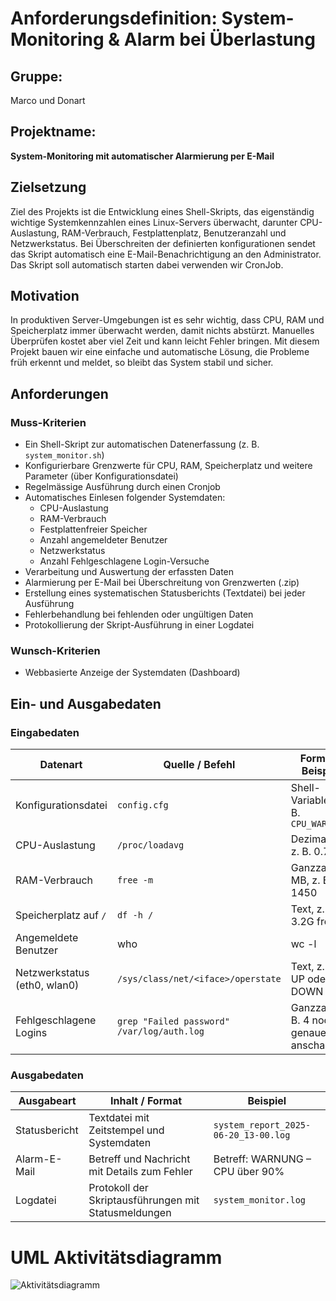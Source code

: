# Anforderungsdefinition: System-Monitoring & Alarm bei Überlastung
## Gruppe:
Marco und Donart
## Projektname:
**System-Monitoring mit automatischer Alarmierung per E-Mail**

## Zielsetzung
Ziel des Projekts ist die Entwicklung eines Shell-Skripts, das eigenständig wichtige Systemkennzahlen eines Linux-Servers überwacht, darunter CPU-Auslastung, RAM-Verbrauch, Festplattenplatz, Benutzeranzahl und Netzwerkstatus. Bei Überschreiten der definierten konfigurationen sendet das Skript automatisch eine E-Mail-Benachrichtigung an den Administrator. Das Skript soll automatisch starten dabei verwenden wir CronJob.

## Motivation
In produktiven Server-Umgebungen ist es sehr wichtig, dass CPU, RAM und Speicherplatz immer überwacht werden, damit nichts abstürzt. Manuelles Überprüfen kostet aber viel Zeit und kann leicht Fehler bringen. Mit diesem Projekt bauen wir eine einfache und automatische Lösung, die Probleme früh erkennt und meldet, so bleibt das System stabil und sicher.

## Anforderungen

### Muss-Kriterien
- Ein Shell-Skript zur automatischen Datenerfassung (z. B. `system_monitor.sh`)
- Konfigurierbare Grenzwerte für CPU, RAM, Speicherplatz und weitere Parameter (über Konfigurationsdatei)
- Regelmässige Ausführung durch einen Cronjob
- Automatisches Einlesen folgender Systemdaten:
  - CPU-Auslastung 
  - RAM-Verbrauch
  - Festplattenfreier Speicher 
  - Anzahl angemeldeter Benutzer
  - Netzwerkstatus 
  - Anzahl Fehlgeschlagene Login-Versuche 
- Verarbeitung und Auswertung der erfassten Daten
- Alarmierung per E-Mail bei Überschreitung von Grenzwerten (.zip)
- Erstellung eines systematischen Statusberichts (Textdatei) bei jeder Ausführung
- Fehlerbehandlung bei fehlenden oder ungültigen Daten
- Protokollierung der Skript-Ausführung in einer Logdatei

### Wunsch-Kriterien
- Webbasierte Anzeige der Systemdaten (Dashboard)

## Ein- und Ausgabedaten

### Eingabedaten

| Datenart                 | Quelle / Befehl                                | Format / Beispiel          |
|--------------------------|-----------------------------------------------|---------------------------|
| Konfigurationsdatei      | `config.cfg`                                  | Shell-Variablen, z. B. `CPU_WARN=90` |
| CPU-Auslastung           | `/proc/loadavg`                               | Dezimalzahl, z. B. 0.75   |
| RAM-Verbrauch            | `free -m`                                     | Ganzzahl in MB, z. B. 1450 |
| Speicherplatz auf `/`    | `df -h /`                                     | Text, z. B. 3.2G frei     |
| Angemeldete Benutzer     | who | wc -l                                 | Ganzzahl                  |
| Netzwerkstatus (eth0, wlan0) | `/sys/class/net/<iface>/operstate`          | Text, z. B. UP oder DOWN  |
| Fehlgeschlagene Logins   | `grep "Failed password" /var/log/auth.log`  | Ganzzahl, z. B. 4  noch genauer anschauen       |

### Ausgabedaten

| Ausgabeart       | Inhalt / Format                              | Beispiel                          |
|------------------|---------------------------------------------|----------------------------------|
| Statusbericht    | Textdatei mit Zeitstempel und Systemdaten   | `system_report_2025-06-20_13-00.log` |
| Alarm-E-Mail     | Betreff und Nachricht mit Details zum Fehler| Betreff: WARNUNG – CPU über 90%  |
| Logdatei        | Protokoll der Skriptausführungen mit Statusmeldungen | `system_monitor.log`              |

# UML Aktivitätsdiagramm 

![Aktivitätsdiagramm](Aktivitätsdiagramm2.png)
